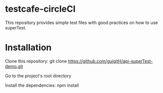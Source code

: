# testcafe-circleCI

This repository provides simple test files with good practices on how to use superTest.

# Installation

Clone this repository: git clone https://github.com/guigitH/api-superTest-demo.git

Go to the project's root directory

Install the dependencies: npm install